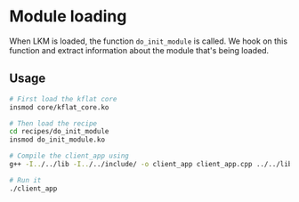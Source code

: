 # Module loading

When LKM is loaded, the function `do_init_module` is called. We hook on this function and extract information about the module that's being loaded.

## Usage

```bash
# First load the kflat core
insmod core/kflat_core.ko

# Then load the recipe
cd recipes/do_init_module
insmod do_init_module.ko

# Compile the client_app using
g++ -I../../lib -I../../include/ -o client_app client_app.cpp ../../lib/libExecFlat.a

# Run it
./client_app
``` 
